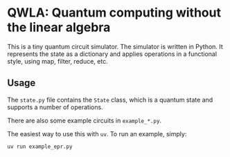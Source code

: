 # QWLA: Quantum computing without the linear algebra

This is a tiny quantum circuit simulator.
The simulator is written in Python. It represents the state as a dictionary and applies operations in a functional style, using map, filter, reduce, etc.

## Usage

The `state.py` file contains the `State` class, which is a quantum state and supports a number of operations.

There are also some example circuits in `example_*.py`.

The easiest way to use this with `uv`.
To run an example, simply:

```bash
uv run example_epr.py
```




